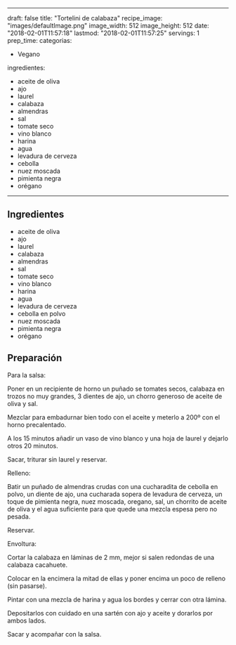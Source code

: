 
---
draft: false
title: "Tortelini de calabaza"
recipe_image: "images/defaultImage.png"
image_width: 512
image_height: 512
date: "2018-02-01T11:57:18"
lastmod: "2018-02-01T11:57:25"
servings: 1
prep_time: 
categorias:
  - Vegano

ingredientes:
  - aceite de oliva
  - ajo
  - laurel
  - calabaza
  - almendras
  - sal
  - tomate seco
  - vino blanco
  - harina
  - agua
  - levadura de cerveza
  - cebolla
  - nuez moscada
  - pimienta negra
  - orégano
---

## Ingredientes
- aceite de oliva
- ajo
- laurel
- calabaza
- almendras
- sal
- tomate seco
- vino blanco
- harina
- agua
- levadura de cerveza
- cebolla en polvo
- nuez moscada
- pimienta negra
- orégano

## Preparación
Para la salsa:

Poner en un recipiente de horno un puñado se tomates secos, calabaza en trozos no muy grandes, 3 dientes de ajo, un chorro generoso de aceite de oliva y sal.

Mezclar para embadurnar bien todo con el aceite y meterlo a 200º con el horno precalentado.

A los 15 minutos añadir un vaso de vino blanco y una hoja de laurel y dejarlo otros 20 minutos.

Sacar, triturar sin laurel y reservar.



Relleno:

Batir un puñado de almendras crudas con una cucharadita de cebolla en polvo, un diente de ajo, una cucharada sopera de levadura de cerveza, un toque de pimienta negra, nuez moscada, oregano, sal, un chorrito de aceite de oliva y el agua suficiente para que quede una mezcla espesa pero no pesada.

Reservar.



Envoltura:

Cortar la calabaza en láminas de 2 mm, mejor si salen redondas de una calabaza cacahuete.

Colocar en la encimera la mitad de ellas y poner encima un poco de relleno (sin pasarse).

Pintar con una mezcla de harina y agua los bordes y cerrar con otra lámina.

Depositarlos con cuidado en una sartén con ajo y aceite y dorarlos por ambos lados.

Sacar y acompañar con la salsa.



